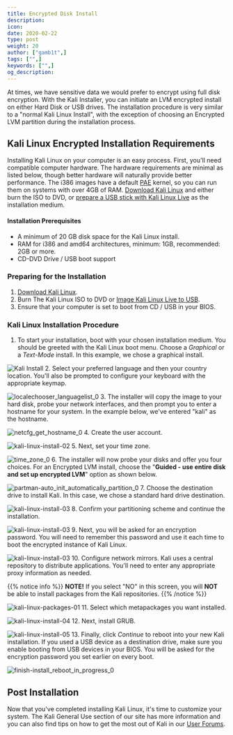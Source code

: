 ```yaml
---
title: Encrypted Disk Install
description:
icon:
date: 2020-02-22
type: post
weight: 20
author: ["gamb1t",]
tags: ["",]
keywords: ["",]
og_description:
---
```


At times, we have sensitive data we would prefer to encrypt using full disk encryption. With the Kali Installer, you can initiate an LVM encrypted install on either Hard Disk or USB drives. The installation procedure is very similar to a "normal Kali Linux Install", with the exception of choosing an Encrypted LVM partition during the installation process.

## Kali Linux Encrypted Installation Requirements

Installing Kali Linux on your computer is an easy process. First, you'll need compatible computer hardware. The hardware requirements are minimal as listed below, though better hardware will naturally provide better performance. The i386 images have a default [PAE](http://en.wikipedia.org/wiki/Physical_Address_Extension) kernel, so you can run them on systems with over 4GB of RAM. [Download Kali Linux](/docs/introduction/download-official-kali-linux-images/) and either burn the ISO to DVD, or [prepare a USB stick with Kali Linux Live](/docs/usb/kali-linux-live-usb-install/) as the installation medium.

#### Installation Prerequisites

* A minimum of 20 GB disk space for the Kali Linux install.
* RAM for i386 and amd64 architectures, minimum: 1GB, recommended: 2GB or more.
* CD-DVD Drive / USB boot support

### Preparing for the Installation

1. [Download Kali Linux](/docs/introduction/download-official-kali-linux-images/).
2. Burn The Kali Linux ISO to DVD or [Image Kali Linux Live to USB](/docs/usb/kali-linux-live-usb-install/).
3. Ensure that your computer is set to boot from CD / USB in your BIOS.

### Kali Linux Installation Procedure

1. To start your installation, boot with your chosen installation medium. You should be greeted with the Kali Linux boot menu. Choose a _Graphical_ or a _Text-Mode_ install. In this example, we chose a graphical install.

![Kali Install](kali-encrypted-install-1.png)
2. Select your preferred language and then your country location. You'll also be prompted to configure your keyboard with the appropriate keymap.

![localechooser_languagelist_0](kali-encrypted-install-2.png)
3. The installer will copy the image to your hard disk, probe your network interfaces, and then prompt you to enter a hostname for your system. In the example below, we've entered "kali" as the hostname.

![netcfg_get_hostname_0](kali-user-1.png)
4. Create the user account.

![kali-linux-install-02](kali-encrypted-install-4.png)
5. Next, set your time zone.

![time_zone_0](kali-encrypted-install-5.png)
6. The installer will now probe your disks and offer you four choices. For an Encrypted LVM install, choose the "**Guided - use entire disk and set up encrypted LVM**" option as shown below.

![partman-auto_init_automatically_partition_0](kali-encrypted-install-6.png)
7. Choose the destination drive to install Kali. In this case, we chose a standard hard drive destination.

![kali-linux-install-03](kali-encrypted-install-7.png)
8. Confirm your partitioning scheme and continue the installation.

![kali-linux-install-03](kali-encrypted-install-8.png)
9. Next, you will be asked for an encryption password. You will need to remember this password and use it each time to boot the encrypted instance of Kali Linux.

![kali-linux-install-03](kali-encrypted-install-9.png)
10. Configure network mirrors. Kali uses a central repository to distribute applications. You'll need to enter any appropriate proxy information as needed.

{{% notice info %}}
**NOTE!** If you select "NO" in this screen, you will **NOT** be able to install packages from the Kali repositories.
{{% /notice %}}

![kali-linux-packages-01](kali-default-packages.png)
11. Select which metapackages you want installed.

![kali-linux-install-04](kali-encrypted-install-10.png)
12. Next, install GRUB.

![kali-linux-install-05](kali-encrypted-install-11.png)
13. Finally, click _Continue_ to reboot into your new Kali installation. If you used a USB device as a destination drive, make sure you enable booting from USB devices in your BIOS. You will be asked for the encryption password you set earlier on every boot.

![finish-install_reboot_in_progress_0](kali-encrypted-install-12.png)

## Post Installation

Now that you've completed installing Kali Linux, it's time to customize your system. The Kali General Use section of our site has more information and you can also find tips on how to get the most out of Kali in our [User Forums](https://forums.kali.org/).
